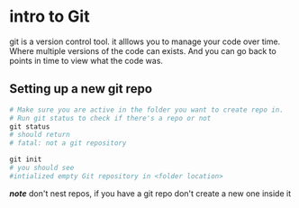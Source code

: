 

# intro to Git
git is a version control tool. it alllows you to manage your code 
over time. Where multiple versions of the code can exists. And you
can go back to points in time to view what the code was.

## Setting up a new git repo
```powershell
# Make sure you are active in the folder you want to create repo in.
# Run git status to check if there's a repo or not
git status
# should return
# fatal: not a git repository

git init
# you should see
#intialized empty Git repository in <folder location>


```

***note*** don't nest repos, if you have a git repo don't create 
a new one inside it